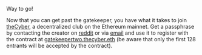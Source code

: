 Way to go!
<br>

Now that you can get past the gatekeeper, you have what it takes to join [theCyber](https://etherscan.io/address/thecyber.eth#code), a decentralized club on the Ethereum mainnet. Get a passphrase by contacting the creator on [reddit](https://www.reddit.com/user/0age) or via [email](0age@protonmail.com) and use it to register with the contract at [gatekeepertwo.thecyber.eth](https://etherscan.io/address/gatekeepertwo.thecyber.eth#code) (be aware that only the first 128 entrants will be accepted by the contract).
